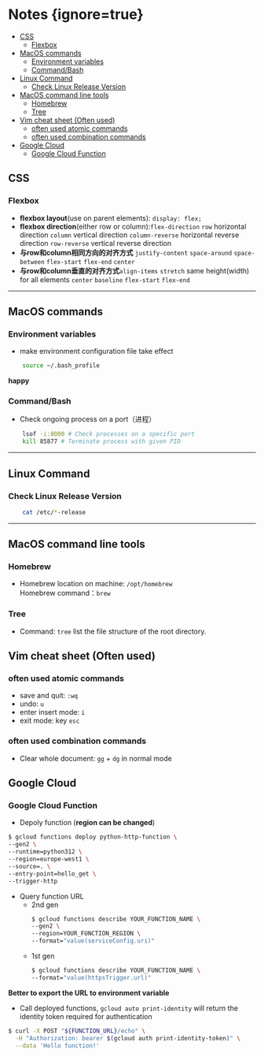 # Notes {ignore=true}

<!-- @import "[TOC]" {cmd="toc" depthFrom=1 depthTo=6 orderedList=false} -->

<!-- code_chunk_output -->

- [CSS](#css)
  - [Flexbox](#flexbox)
- [MacOS commands](#macos-commands)
  - [Environment variables](#environment-variables)
  - [Command/Bash](#commandbash)
- [Linux Command](#linux-command)
  - [Check Linux	Release Version](#check-linux-release-version)
- [MacOS command line tools](#macos-command-line-tools)
  - [Homebrew](#homebrew)
  - [Tree](#tree)
- [Vim cheat sheet (Often used)](#vim-cheat-sheet-often-used)
  - [often used atomic commands](#often-used-atomic-commands)
  - [often used combination commands](#often-used-combination-commands)
- [Google Cloud](#google-cloud)
  - [Google Cloud Function](#google-cloud-function)

<!-- /code_chunk_output -->
## CSS
### Flexbox
- **flexbox layout**(use on parent elements): `display: flex;`
- **flexbox direction**(either row or column):`flex-direction`
	`row` horizontal direction
	`column` vertical direction
	`column-reverse` horizontal reverse direction
	`row-reverse` vertical reverse direction
- **与row和column相同方向的对齐方式** `justify-content` 
	`space-around`
	`space-between`
	`flex-start`
	`flex-end`
	`center`
- **与row和column垂直的对齐方式**`align-items`
	`stretch` same height(width) for all elements
	`center`
	`baseline`
	`flex-start`
	`flex-end`

---

## MacOS commands
### Environment variables
- make environment configuration file take effect
```bash
	source ~/.bash_profile
```
**happy**

### Command/Bash
- Check ongoing process on a port（进程）
```bash
	lsof -i:8000 # Check processes on a specific port
	kill 85877 # Terminate process with given PID
```
---

## Linux Command
### Check Linux	Release Version
```bash
	cat /etc/*-release
```

---
## MacOS command line tools
### Homebrew
- Homebrew location on machine: `/opt/homebrew`  
	Homebrew command：`brew`

### Tree
- Command: `tree`
	list the file structure of the root directory.

## Vim cheat sheet (Often used)
### often used atomic commands
- save and quit: `:wq`
- undo: `u`
- enter insert mode: `i`
- exit mode: key `esc`

### often used combination commands
- Clear whole document: `gg` + `dg` in normal mode


## Google Cloud
### Google Cloud Function
- Depoly function (**region can be changed**)
```bash
$ gcloud functions deploy python-http-function \
--gen2 \
--runtime=python312 \
--region=europe-west1 \
--source=. \
--entry-point=hello_get \
--trigger-http
```

- Query function URL
  - 2nd gen
	```bash
	$ gcloud functions describe YOUR_FUNCTION_NAME \
	--gen2 \
	--region=YOUR_FUNCTION_REGION \
	--format="value(serviceConfig.uri)"
	```
  - 1st gen
	```bash
	$ gcloud functions describe YOUR_FUNCTION_NAME \
	--format="value(httpsTrigger.url)"
	```
**Better to export the URL to environment variable**

- Call deployed functions, `gcloud auto print-identity` will return the identity token required for authentication
```bash
$ curl -X POST "${FUNCTION_URL}/echo" \
  -H "Authorization: bearer $(gcloud auth print-identity-token)" \
  --data 'Hello function!'
```